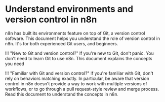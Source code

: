 # Understand environments and version control in n8n

n8n has built its environments feature on top of Git, a version control software. This document helps you understand the role of version control in n8n. It's for both experienced Git users, and beginners. 

!!! "New to Git and version control?"
	If you're new to Git, don't panic. You don't need to learn Git to use n8n. This document explains the concepts you need

!!! "Familiar with Git and version control?"
	If you're familiar with Git, don't rely on behaviors matching exactly. In particular, be aware that version control in n8n doesn't provide a way to work with multiple versions of workflows, or to go through a pull request-style review and merge process. Read this document to understand the concepts in n8n.
